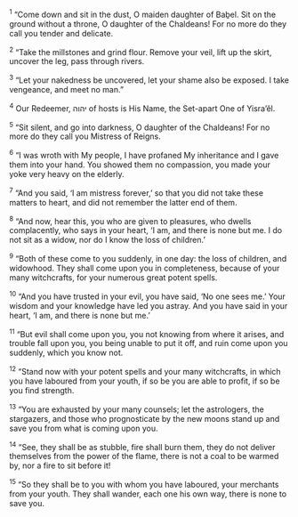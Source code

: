 <sup>1</sup> “Come down and sit in the dust, O maiden daughter of Baḇel. Sit on the ground without a throne, O daughter of the Chaldeans! For no more do they call you tender and delicate.

<sup>2</sup> “Take the millstones and grind flour. Remove your veil, lift up the skirt, uncover the leg, pass through rivers.

<sup>3</sup> “Let your nakedness be uncovered, let your shame also be exposed. I take vengeance, and meet no man.”

<sup>4</sup> Our Redeemer, יהוה of hosts is His Name, the Set-apart One of Yisra’ĕl.

<sup>5</sup> “Sit silent, and go into darkness, O daughter of the Chaldeans! For no more do they call you Mistress of Reigns.

<sup>6</sup> “I was wroth with My people, I have profaned My inheritance and I gave them into your hand. You showed them no compassion, you made your yoke very heavy on the elderly.

<sup>7</sup> “And you said, ‘I am mistress forever,’ so that you did not take these matters to heart, and did not remember the latter end of them.

<sup>8</sup> “And now, hear this, you who are given to pleasures, who dwells complacently, who says in your heart, ‘I am, and there is none but me. I do not sit as a widow, nor do I know the loss of children.’

<sup>9</sup> “Both of these come to you suddenly, in one day: the loss of children, and widowhood. They shall come upon you in completeness, because of your many witchcrafts, for your numerous great potent spells.

<sup>10</sup> “And you have trusted in your evil, you have said, ‘No one sees me.’ Your wisdom and your knowledge have led you astray. And you have said in your heart, ‘I am, and there is none but me.’

<sup>11</sup> “But evil shall come upon you, you not knowing from where it arises, and trouble fall upon you, you being unable to put it off, and ruin come upon you suddenly, which you know not.

<sup>12</sup> “Stand now with your potent spells and your many witchcrafts, in which you have laboured from your youth, if so be you are able to profit, if so be you find strength.

<sup>13</sup> “You are exhausted by your many counsels; let the astrologers, the stargazers, and those who prognosticate by the new moons stand up and save you from what is coming upon you.

<sup>14</sup> “See, they shall be as stubble, fire shall burn them, they do not deliver themselves from the power of the flame, there is not a coal to be warmed by, nor a fire to sit before it!

<sup>15</sup> “So they shall be to you with whom you have laboured, your merchants from your youth. They shall wander, each one his own way, there is none to save you.


